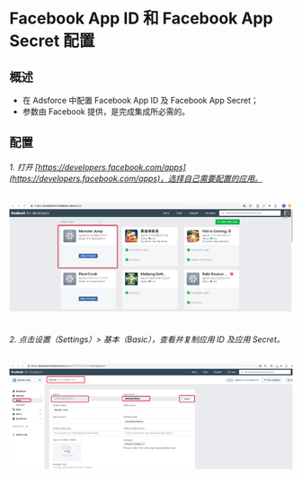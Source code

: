 # Facebook App ID 和 Facebook App Secret 配置

## 概述

- 在 Adsforce 中配置 Facebook App ID 及 Facebook App Secret；
- 参数由 Facebook 提供，是完成集成所必需的。

## 配置

###### 1. 打开 [https://developers.facebook.com/apps](https://developers.facebook.com/apps)，选择自己需要配置的应用。

![img](1.png)­­

###### 2. 点击设置（Settings）> 基本（Basic），查看并复制应用 ID 及应用 Secret。

![img](2.png)